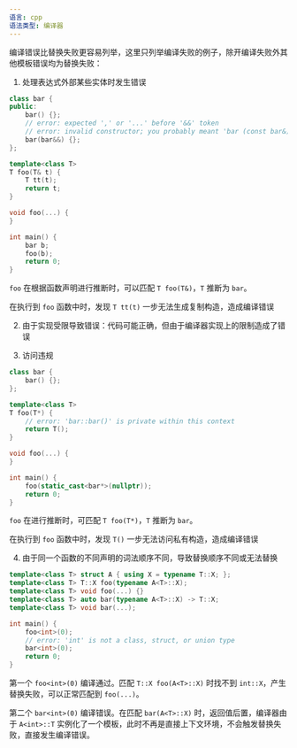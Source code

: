 ```yaml
---
语言: cpp
语法类型: 编译器
---
```

编译错误比替换失败更容易列举，这里只列举编译失败的例子，除开编译失败外其他模板错误均为替换失败：

1. 处理表达式外部某些实体时发生错误

```cpp
class bar {
public:
    bar() {};
    // error: expected ',' or '...' before '&&' token
    // error: invalid constructor; you probably meant 'bar (const bar&)'
    bar(bar&&) {};
};

template<class T>
T foo(T& t) {
    T tt(t);
    return t;
}

void foo(...) {
}

int main() {
    bar b;
    foo(b);
    return 0;
}
```

`foo` 在根据函数声明进行推断时，可以匹配 `T foo(T&)`，`T` 推断为 `bar`。

在执行到 `foo` 函数中时，发现 `T tt(t)` 一步无法生成复制构造，造成编译错误

2. 由于实现受限导致错误：代码可能正确，但由于编译器实现上的限制造成了错误

3. 访问违规

```cpp
class bar {
    bar() {};
};

template<class T>
T foo(T*) {
    // error: 'bar::bar()' is private within this context
    return T();
}

void foo(...) {
}

int main() {
    foo(static_cast<bar*>(nullptr));
    return 0;
}
```

`foo` 在进行推断时，可匹配 `T foo(T*)`，`T` 推断为 `bar`。

在执行到 `foo` 函数中时，发现 `T()` 一步无法访问私有构造，造成编译错误

4. 由于同一个函数的不同声明的词法顺序不同，导致替换顺序不同或无法替换

```cpp
template<class T> struct A { using X = typename T::X; };
template<class T> T::X foo(typename A<T>::X);
template<class T> void foo(...) {}
template<class T> auto bar(typename A<T>::X) -> T::X;
template<class T> void bar(...);

int main() {
    foo<int>(0);
    // error: 'int' is not a class, struct, or union type
    bar<int>(0);
    return 0;
}
```

第一个 `foo<int>(0)` 编译通过。匹配 `T::X foo(A<T>::X)` 时找不到 `int::X`，产生替换失败，可以正常匹配到 `foo(...)`。

第二个 `bar<int>(0)` 编译错误。在匹配 `bar(A<T>::X)` 时，返回值后置，编译器由于 `A<int>::T` 实例化了一个模板，此时不再是直接上下文环境，不会触发替换失败，直接发生编译错误。